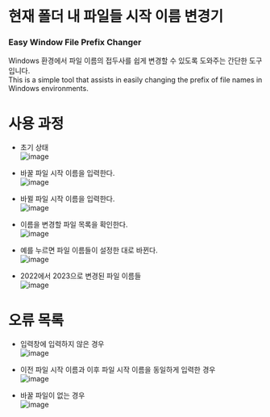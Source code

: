 # 현재 폴더 내 파일들 시작 이름 변경기
### Easy Window File Prefix Changer
Windows 환경에서 파일 이름의 접두사를 쉽게 변경할 수 있도록 도와주는 간단한 도구입니다.<br>
This is a simple tool that assists in easily changing the prefix of file names in Windows environments.

# 사용 과정
- 초기 상태<br>
![image](https://github.com/KimTeddy/VBScript/assets/68770209/6371c6a2-2122-4ef3-ad5f-e9c54ed7dcd2)

- 바꿀 파일 시작 이름을 입력한다.<br>
![image](https://github.com/KimTeddy/VBScript/assets/68770209/ddea5199-5ee8-4714-9182-d9667cecde45)

- 바뀔 파일 시작 이름을 입력한다.<br>
![image](https://github.com/KimTeddy/VBScript/assets/68770209/5fb41360-f918-428e-96e5-6ea050077983)

- 이름을 변경할 파일 목록을 확인한다.<br>
![image](https://github.com/KimTeddy/VBScript/assets/68770209/1270bca7-f4c2-4d63-a261-31c1dd18b627)

- 예를 누르면 파일 이름들이 설정한 대로 바뀐다.<br>
![image](https://github.com/KimTeddy/VBScript/assets/68770209/05c42104-389a-488d-a779-a1dc8123300b)

- 2022에서 2023으로 변경된 파일 이름들<br>
![image](https://github.com/KimTeddy/VBScript/assets/68770209/17436044-dac7-44b7-8615-f66a2dfe48e9)




# 오류 목록
- 입력창에 입력하지 않은 경우<br>
![image](https://github.com/KimTeddy/VBScript/assets/68770209/94dfd997-c72c-4936-859d-b53a4b335115)

- 이전 파일 시작 이름과 이후 파일 시작 이름을 동일하게 입력한 경우<br>
![image](https://github.com/KimTeddy/VBScript/assets/68770209/34cbf824-b8b2-42f8-b5b3-ce514f7ff913)

- 바꿀 파일이 없는 경우<br>
![image](https://github.com/KimTeddy/VBScript/assets/68770209/7457475e-f6b0-41d6-83b3-9998fd390c66)
